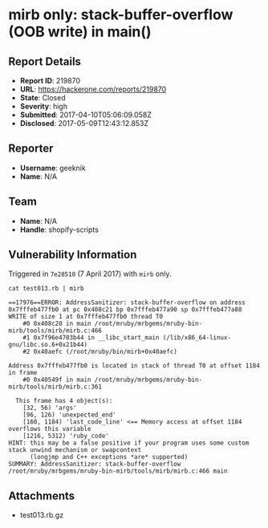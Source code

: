 # mirb only: stack-buffer-overflow (OOB write) in main()

## Report Details
- **Report ID**: 219870
- **URL**: https://hackerone.com/reports/219870
- **State**: Closed
- **Severity**: high
- **Submitted**: 2017-04-10T05:06:09.058Z
- **Disclosed**: 2017-05-09T12:43:12.853Z

## Reporter
- **Username**: geeknik
- **Name**: N/A

## Team
- **Name**: N/A
- **Handle**: shopify-scripts

## Vulnerability Information
Triggered in `7e28510` (7 April 2017) with `mirb` only.

`cat test013.rb | mirb`

```
==17976==ERROR: AddressSanitizer: stack-buffer-overflow on address 0x7fffeb477fb0 at pc 0x408c21 bp 0x7fffeb477a90 sp 0x7fffeb477a88
WRITE of size 1 at 0x7fffeb477fb0 thread T0
    #0 0x408c20 in main /root/mruby/mrbgems/mruby-bin-mirb/tools/mirb/mirb.c:466
    #1 0x7f96e4703b44 in __libc_start_main (/lib/x86_64-linux-gnu/libc.so.6+0x21b44)
    #2 0x40aefc (/root/mruby/bin/mirb+0x40aefc)

Address 0x7fffeb477fb0 is located in stack of thread T0 at offset 1184 in frame
    #0 0x40549f in main /root/mruby/mrbgems/mruby-bin-mirb/tools/mirb/mirb.c:361

  This frame has 4 object(s):
    [32, 56) 'args'
    [96, 126) 'unexpected_end'
    [160, 1184) 'last_code_line' <== Memory access at offset 1184 overflows this variable
    [1216, 5312) 'ruby_code'
HINT: this may be a false positive if your program uses some custom stack unwind mechanism or swapcontext
      (longjmp and C++ exceptions *are* supported)
SUMMARY: AddressSanitizer: stack-buffer-overflow /root/mruby/mrbgems/mruby-bin-mirb/tools/mirb/mirb.c:466 main
```



## Attachments
- test013.rb.gz
